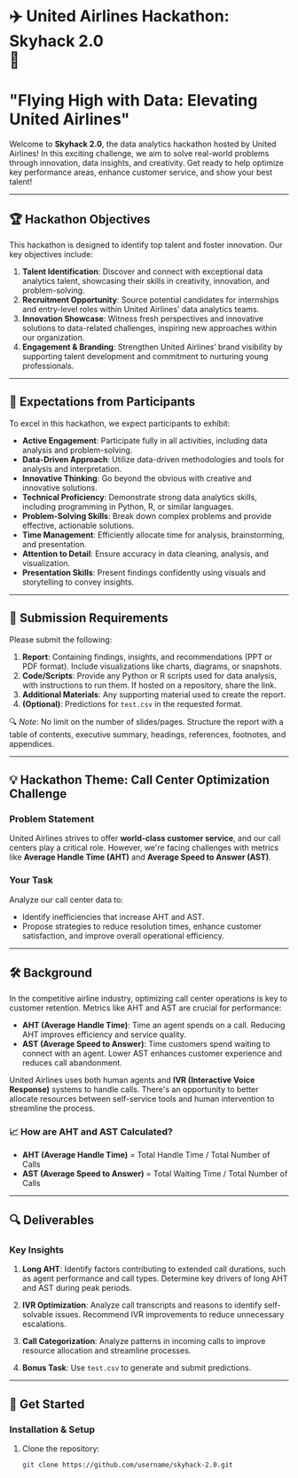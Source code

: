 # ✈️ **United Airlines Hackathon: Skyhack 2.0 <br>** 🛫
# "Flying High with Data: Elevating United Airlines"


Welcome to **Skyhack 2.0**, the data analytics hackathon hosted by United Airlines! In this exciting challenge, we aim to solve real-world problems through innovation, data insights, and creativity. Get ready to help optimize key performance areas, enhance customer service, and show your best talent!

---

## 🏆 **Hackathon Objectives**
This hackathon is designed to identify top talent and foster innovation. Our key objectives include:

1. **Talent Identification**: Discover and connect with exceptional data analytics talent, showcasing their skills in creativity, innovation, and problem-solving.
2. **Recruitment Opportunity**: Source potential candidates for internships and entry-level roles within United Airlines’ data analytics teams.
3. **Innovation Showcase**: Witness fresh perspectives and innovative solutions to data-related challenges, inspiring new approaches within our organization.
4. **Engagement & Branding**: Strengthen United Airlines’ brand visibility by supporting talent development and commitment to nurturing young professionals.

---

## 🎯 **Expectations from Participants**
To excel in this hackathon, we expect participants to exhibit:

- **Active Engagement**: Participate fully in all activities, including data analysis and problem-solving.
- **Data-Driven Approach**: Utilize data-driven methodologies and tools for analysis and interpretation.
- **Innovative Thinking**: Go beyond the obvious with creative and innovative solutions.
- **Technical Proficiency**: Demonstrate strong data analytics skills, including programming in Python, R, or similar languages.
- **Problem-Solving Skills**: Break down complex problems and provide effective, actionable solutions.
- **Time Management**: Efficiently allocate time for analysis, brainstorming, and presentation.
- **Attention to Detail**: Ensure accuracy in data cleaning, analysis, and visualization.
- **Presentation Skills**: Present findings confidently using visuals and storytelling to convey insights.

---

## 📄 **Submission Requirements**
Please submit the following:

1. **Report**: Containing findings, insights, and recommendations (PPT or PDF format). Include visualizations like charts, diagrams, or snapshots.
2. **Code/Scripts**: Provide any Python or R scripts used for data analysis, with instructions to run them. If hosted on a repository, share the link.
3. **Additional Materials**: Any supporting material used to create the report.
4. **(Optional)**: Predictions for `test.csv` in the requested format.

🔍 *Note*: No limit on the number of slides/pages. Structure the report with a table of contents, executive summary, headings, references, footnotes, and appendices.

---

## 💡 **Hackathon Theme: Call Center Optimization Challenge**
### **Problem Statement**

United Airlines strives to offer **world-class customer service**, and our call centers play a critical role. However, we're facing challenges with metrics like **Average Handle Time (AHT)** and **Average Speed to Answer (AST)**.

### **Your Task**
Analyze our call center data to:
- Identify inefficiencies that increase AHT and AST.
- Propose strategies to reduce resolution times, enhance customer satisfaction, and improve overall operational efficiency.

---

## 🛠 **Background**
In the competitive airline industry, optimizing call center operations is key to customer retention. Metrics like AHT and AST are crucial for performance:

- **AHT (Average Handle Time)**: Time an agent spends on a call. Reducing AHT improves efficiency and service quality.
- **AST (Average Speed to Answer)**: Time customers spend waiting to connect with an agent. Lower AST enhances customer experience and reduces call abandonment.

United Airlines uses both human agents and **IVR (Interactive Voice Response)** systems to handle calls. There's an opportunity to better allocate resources between self-service tools and human intervention to streamline the process.

### 📈 **How are AHT and AST Calculated?**
- **AHT (Average Handle Time)** = Total Handle Time / Total Number of Calls
- **AST (Average Speed to Answer)** = Total Waiting Time / Total Number of Calls

---

## 🔍 **Deliverables**
### **Key Insights**
1. **Long AHT**: Identify factors contributing to extended call durations, such as agent performance and call types. Determine key drivers of long AHT and AST during peak periods.
   
2. **IVR Optimization**: Analyze call transcripts and reasons to identify self-solvable issues. Recommend IVR improvements to reduce unnecessary escalations.

3. **Call Categorization**: Analyze patterns in incoming calls to improve resource allocation and streamline processes.

4. **Bonus Task**: Use `test.csv` to generate and submit predictions.

---

## 🚀 **Get Started**
### **Installation & Setup**
1. Clone the repository:
   ```bash
   git clone https://github.com/username/skyhack-2.0.git

